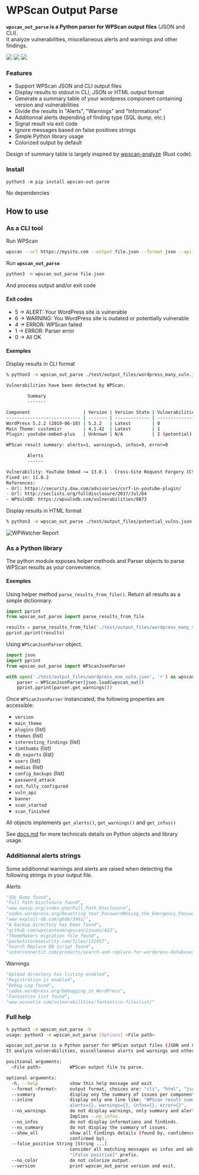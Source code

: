 # WPScan Output Parse

**`wpscan_out_parse` is a Python parser for WPScan output files** (JSON and CLI).  
It analyze vulnerabilities, miscellaneous alerts and warnings and other findings.  

<a href="https://github.com/tristanlatr/wpscan_out_parse/actions" target="_blank"><img src="https://github.com/tristanlatr/wpscan_out_parse/workflows/test/badge.svg"></a>
<a href="https://codecov.io/gh/tristanlatr/wpscan_out_parse" target="_blank"><img src="https://codecov.io/gh/tristanlatr/wpscan_out_parse/branch/master/graph/badge.svg"></a>
<a href="https://pypi.org/project/wpscan-out-parse/" target="_blank"><img src="https://badge.fury.io/py/wpscan-out-parse.svg"></a>

### Features
- Support WPScan JSON and CLI output files
- Display results to stdout in CLI, JSON or HTML output format
- Generate a summary table of your wordpress component containing version and vulnerabilities  
- Divide the results in "Alerts", "Warnings" and "Informations"
- Additionnal alerts depending of finding type (SQL dump, etc.)  
- Signal result via exit code
- Ignore messages based on false positives strings 
- Simple Python library usage 
- Colorized output by default

Design of summary table is largely inspired by [wpscan-analyze](https://github.com/lukaspustina/wpscan-analyze) (Rust code).  

### Install
```
python3 -m pip install wpscan-out-parse
```
No dependencies

## How to use

### As a CLI tool
Run WPScan
```bash
wpscan --url https://mysite.com --output file.json --format json --api-token YOUR_API_TOKEN
```

Run **`wpscan_out_parse`**  
```bash
python3 -m wpscan_out_parse file.json
```
And process output and/or exit code

#### Exit codes
- 5 -> ALERT: Your WordPress site is vulnerable
- 6 -> WARNING: You WordPress site is oudated or potentially vulnerable
- 4 -> ERROR: WPScan failed
- 1 -> ERROR: Parser error
- 0 -> All OK

#### Exemples

Display results in CLI format
```bash
% python3 -m wpscan_out_parse ./test/output_files/wordpress_many_vuln.json --no_warn --no_color

Vulnerabilities have been detected by WPScan.

        Summary
        -------

Component                    | Version | Version State | Vulnerabilities | Status 
---------------------------- | ------- | ------------- | --------------- | -------
WordPress 5.2.2 (2019-06-18) | 5.2.2   | Latest        | 0               | Ok     
Main Theme: customizr        | 4.1.42  | Latest        | 1               | Alert  
Plugin: youtube-embed-plus   | Unknown | N/A           | 2 (potential)   | Warning

WPScan result summary: alerts=1, warnings=5, infos=9, error=0

        Alerts
        ------

Vulnerability: YouTube Embed <= 13.8.1 - Cross-Site Request Forgery (CSRF)
Fixed in: 11.8.2
References: 
- Url: https://security.dxw.com/advisories/csrf-in-youtube-plugin/
- Url: http://seclists.org/fulldisclosure/2017/Jul/64
- WPVulnDB: https://wpvulndb.com/vulnerabilities/8873
```

Display results in HTML format
```bash
% python3 -m wpscan_out_parse ./test/output_files/potential_vulns.json --format html > html_output.html
```

![WPWatcher Report](https://github.com/tristanlatr/wpscan_out_parse/raw/master/html_output.png "HTML Output")

### As a Python library

The python module exposes helper methods and Parser objects to parse WPScan results as your convevnience.  

#### Exemples

Using helper method `parse_results_from_file()`.  Return all results as a simple dictionnary.  

```python
import pprint
from wpscan_out_parse import parse_results_from_file

results = parse_results_from_file('./test/output_files/wordpress_many_vuln.json')
pprint.pprint(results)
```

Using `WPScanJsonParser` object.  

```python
import json
import pprint
from wpscan_out_parse import WPScanJsonParser

with open('./test/output_files/wordpress_one_vuln.json', 'r') as wpscan_out:
    parser = WPScanJsonParser(json.load(wpscan_out))
    pprint.pprint(parser.get_warnings())
```
Once `WPScanJsonParser` instanciated, the following properties are accessible:  

  - `version`  
  - `main_theme` 
  - `plugins` (list)
  - `themes` (list)
  - `interesting_findings` (list)
  - `timthumbs` (list)
  - `db_exports` (list)
  - `users` (list)
  - `medias` (list)
  - `config_backups` (list)
  - `password_attack`
  - `not_fully_configured`
  - `vuln_api`
  - `banner`
  - `scan_started`
  - `scan_finished`
    
All objects implements `get_alerts()`, `get_warnings()` and `get_infos()`

See [docs.md](https://github.com/tristanlatr/wpscan_out_parse/blob/master/docs.md) for more technicals details on Python objects and library usage.  

### Additionnal alerts strings
Some additionnal warnings and alerts are raised when detecting the following strings in your output file.  

Alerts 
```python
"SQL Dump found",
"Full Path Disclosure found",
"www.owasp.org/index.php/Full_Path_Disclosure",
"codex.wordpress.org/Resetting_Your_Password#Using_the_Emergency_Password_Reset_Script",
"www.exploit-db.com/ghdb/3981/",
"A backup directory has been found",
"github.com/wpscanteam/wpscan/issues/422",
"ThemeMakers migration file found",
"packetstormsecurity.com/files/131957",
"Search Replace DB script found",
"interconnectit.com/products/search-and-replace-for-wordpress-databases/"
```

Warnings
```python
"Upload directory has listing enabled",
"Registration is enabled",
"Debug Log found",
"codex.wordpress.org/Debugging_in_WordPress",
"Fantastico list found",
"www.acunetix.com/vulnerabilities/fantastico-fileslist/"
```


### Full help
```bash
% python3 -m wpscan_out_parse -h
usage: python3 -m wpscan_out_parse [Options] <File path>

wpscan_out_parse is a Python parser for WPScan output files (JSON and CLI).  
It analyze vulnerabilities, miscellaneous alerts and warnings and other findings.

positional arguments:
  <File path>           WPScan output file to parse.

optional arguments:
  -h, --help            show this help message and exit
  --format <Format>     output format, choices are: "cli", "html", "json"
  --summary             display ony the summary of issues per component.
  --inline              display only one line like: "WPScan result summary:
                        alerts={}, warnings={}, infos={}, error={}".
  --no_warnings         do not display warnings, only summary and alerts.
                        Implies --no_infos.
  --no_infos            do not display informations and findinds.
  --no_summary          do not display the summary of issues.
  --show_all            show all findings details (found by, confidence,
                        confirmed by).
  --false_positive String [String ...]
                        consider all matching messages as infos and add
                        "[False positive]" prefix.
  --no_color            do not colorize output.
  --version             print wpscan_out_parse version and exit.

  ```

